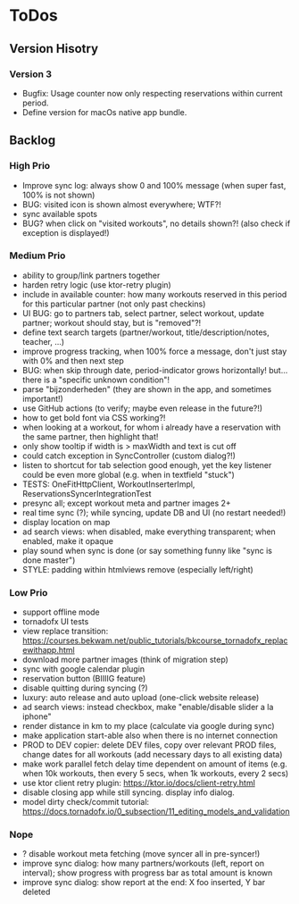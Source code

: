 # ToDos

## Version Hisotry

### Version 3

* Bugfix: Usage counter now only respecting reservations within current period.
* Define version for macOs native app bundle.

## Backlog

### High Prio

* Improve sync log: always show 0 and 100% message (when super fast, 100% is not shown)
* BUG: visited icon is shown almost everywhere; WTF?!
* sync available spots
* BUG? when click on "visited workouts", no details shown?! (also check if exception is displayed!)

### Medium Prio

* ability to group/link partners together
* harden retry logic (use ktor-retry plugin)
* include in available counter: how many workouts reserved in this period for this particular partner (not only past checkins)
* UI BUG: go to partners tab, select partner, select workout, update partner; workout should stay, but is "removed"?!
* define text search targets (partner/workout, title/description/notes, teacher, ...)
* improve progress tracking, when 100% force a message, don't just stay with 0% and then next step
* BUG: when skip through date, period-indicator grows horizontally! but... there is a "specific unknown condition"!
* parse "bijzonderheden" (they are shown in the app, and sometimes important!)
* use GitHub actions (to verify; maybe even release in the future?!)
* how to get bold font via CSS working?!
* when looking at a workout, for whom i already have a reservation with the same partner, then highlight that!
* only show tooltip if width is > maxWidth and text is cut off
* could catch exception in SyncController (custom dialog?!)
* listen to shortcut for tab selection good enough, yet the key listener could be even more global (e.g. when in textfield "stuck")
* TESTS: OneFitHttpClient, WorkoutInserterImpl, ReservationsSyncerIntegrationTest
* presync all; except workout meta and partner images 2+
* real time sync (?); while syncing, update DB and UI (no restart needed!)
* display location on map
* ad search views: when disabled, make everything transparent; when enabled, make it opaque
* play sound when sync is done (or say something funny like "sync is done master")
* STYLE: padding within htmlviews remove (especially left/right)

### Low Prio

* support offline mode
* tornadofx UI tests
* view replace transition: https://courses.bekwam.net/public_tutorials/bkcourse_tornadofx_replacewithapp.html
* download more partner images (think of migration step)
* sync with google calendar plugin
* reservation button (BIIIIG feature)
* disable quitting during syncing (?)
* luxury: auto release and auto upload (one-click website release)
* ad search views: instead checkbox, make "enable/disable slider a la iphone"
* render distance in km to my place (calculate via google during sync)
* make application start-able also when there is no internet connection
* PROD to DEV copier: delete DEV files, copy over relevant PROD files, change dates for all workouts (add necessary days to all existing data)
* make work parallel fetch delay time dependent on amount of items (e.g. when 10k workouts, then every 5 secs, when 1k workouts, every 2 secs)
* use ktor client retry plugin: https://ktor.io/docs/client-retry.html
* disable closing app while still syncing. display info dialog.
* model dirty check/commit tutorial: https://docs.tornadofx.io/0_subsection/11_editing_models_and_validation

### Nope

* ? disable workout meta fetching (move syncer all in pre-syncer!)
* improve sync dialog: how many partners/workouts (left, report on interval); show progress with progress bar as total amount is known
* improve sync dialog: show report at the end: X foo inserted, Y bar deleted
